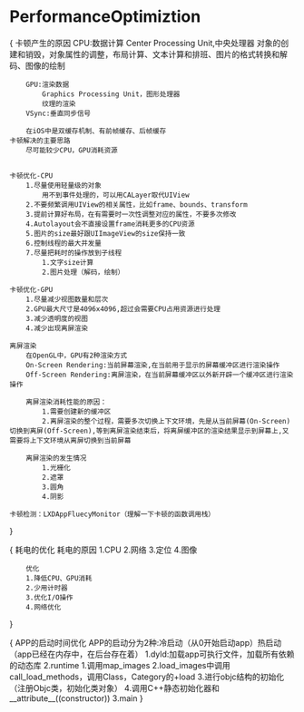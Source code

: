 #  PerformanceOptimiztion

{
    卡顿产生的原因
        CPU:数据计算
            Center Processing Unit,中央处理器
            对象的创建和销毁，对象属性的调整，布局计算、文本计算和排班、图片的格式转换和解码、图像的绘制
        
        GPU:渲染数据
            Graphics Processing Unit，图形处理器
            纹理的渲染
        VSync:垂直同步信号
        
        在iOS中是双缓存机制、有前帧缓存、后帧缓存
    卡顿解决的主要思路
        尽可能较少CPU，GPU消耗资源
        
        
    卡顿优化-CPU
        1.尽量使用轻量级的对象
            用不到事件处理的，可以用CALayer取代UIView
        2.不要频繁调用UIView的相关属性，比如frame、bounds、transform
        3.提前计算好布局，在有需要时一次性调整对应的属性，不要多次修改
        4.Autolayout会不直接设置frame消耗更多的CPU资源
        5.图片的size最好跟UIImageView的size保持一致
        6.控制线程的最大并发量
        7.尽量把耗时的操作放到子线程
            1.文字size计算
            2.图片处理（解码，绘制）
        
    卡顿优化-GPU
        1.尽量减少视图数量和层次
        2.GPU最大尺寸是4096x4096,超过会需要CPU占用资源进行处理
        3.减少透明度的视图
        4.减少出现离屏渲染
    
    离屏渲染
        在OpenGL中，GPU有2种渲染方式
        On-Screen Rendering:当前屏幕渲染,在当前用于显示的屏幕缓冲区进行渲染操作
        Off-Screen Rendering:离屏渲染，在当前屏幕缓冲区以外新开辟一个缓冲区进行渲染操作
        
        离屏渲染消耗性能的原因：
            1.需要创建新的缓冲区
            2.离屏渲染的整个过程，需要多次切换上下文环境，先是从当前屏幕(On-Screen)切换到离屏(Off-Screen),等到离屏渲染结束后，将离屏缓冲区的渲染结果显示到屏幕上,又需要将上下文环境从离屏切换到当前屏幕
            
        离屏渲染的发生情况
            1.光栅化
            2.遮罩
            3.圆角
            4.阴影
            
    卡顿检测：LXDAppFluecyMonitor（理解一下卡顿的函数调用栈）
}

{
    耗电的优化
        耗电的原因
        1.CPU
        2.网络
        3.定位
        4.图像
        
        优化
        1.降低CPU、GPU消耗
        2.少用计时器
        3.优化I/O操作
        4.网络优化
}

{
    APP的启动时间优化
        APP的启动分为2种:冷启动（从0开始启动app）热启动（app已经在内存中，在后台存在着）
        1.dyld:加载app可执行文件，加载所有依赖的动态库
        2.runtime
            1.调用map_images
            2.load_images中调用call_load_methods，调用Class，Category的+load
            3.进行objc结构的初始化（注册Objc类，初始化类对象）
            4.调用C++静态初始化器和__attribute__((constructor))
        3.main
}
